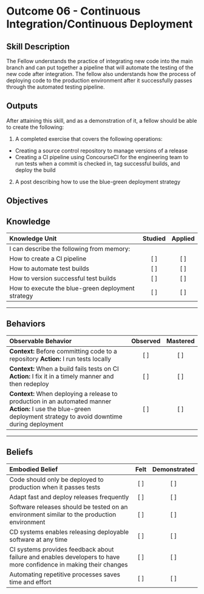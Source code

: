# Outcome 06 - Continuous Integration/Continuous Deployment

Skill Description
-----------------
The Fellow understands the practice of integrating new code into the main branch and can put together a pipeline that will automate the testing of the new code after integration. The fellow also understands how the process of deploying code to the production environment after it successfully passes through the automated testing pipeline.


Outputs
-------
After attaining this skill, and as a demonstration of it, a fellow should be able to create the following:

1. A completed exercise that covers the following operations:
  - Creating a source control repository to manage versions of a release
  - Creating a CI pipeline using ConcourseCI for the engineering team to run tests when a commit is checked in, tag successful builds, and deploy the build
2. A post describing how to use the blue-green deployment strategy


**Objectives**
--------------


## **Knowledge**

| Knowledge Unit   |      Studied      | Applied |
|:-----------------|:-----------------:|:---------:|
| I can describe the following from memory: | | |
| How to create a CI pipeline | [ ] | [ ] |
| How to automate test builds | [ ] | [ ] |
| How to version successful test builds | [ ] | [ ] |
| How to execute the blue-green deployment strategy | [ ] | [ ] |


----------------


## **Behaviors**

| Observable Behavior   |      Observed      | Mastered |
|:----------------------|:------------------:|:--------:|
| **Context:** Before committing code to a repository **Action:** I run tests locally | [ ] | [ ] |
| **Context:** When a build fails tests on CI **Action:** I fix it in a timely manner and then redeploy | [ ] | [ ] |
| **Context:** When deploying a release to production in an automated manner **Action:** I use the blue-green deployment strategy to avoid downtime during deployment | [ ] | [ ] |


--------------


## **Beliefs**

| Embodied Belief   |      Felt          | Demonstrated |
|:------------------|:------------------:|:------------:|
| Code should only be deployed to production when it passes tests | [ ] | [ ] |
| Adapt fast and deploy releases frequently | [ ] | [ ] |
| Software releases should be tested on an environment similar to the production environment | [ ] | [ ] |
| CD systems enables releasing deployable software at any time | [ ] | [ ] |
| CI systems provides feedback about failure and enables developers to have more confidence in making their changes | [ ] | [ ] |
| Automating repetitive processes saves time and effort | [ ] | [ ] |

